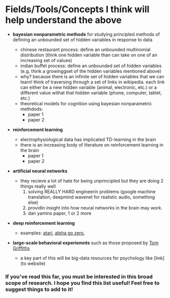 # Fields/Tools/Concepts I think will help understand the above

* **bayesian nonparametric methods** for studying principled methods of defining an unbounded set of hidden variables in response to data
  * chinese restaurant process: define an unbounded multinomial distribution (think one hidden variable than can take on one of an increasing set of values)
  * indian buffet process: define an unbounded set of hidden variables (e.g. think a growinggset of the hidden variables mentioned above)
  * why? because there is an infinite set of hidden variables that we can learn! think of traversing through a set of links in wikipedia. each link can either be a new hidden variable (animal, electronic, etc.) or a different value withat that hidden variable (phone, computer, tablet, etc.)
  * theoretical models for cognition using bayesian nonparametric methdods: 
    * paper 1
    * paper 2

* **reinforcement learning**
  * electrophysiological data has implicated TD-learning in the brain
  * there is an increasing body of literature on reinforcement learning in the brain
    * paper 1
    * paper 2

* **artificial neural networks**
  * they recieve a lot of hate for being unprincipled but they are doing 2 things really well
    1. solving REALLY HARD engineerin problems (google machine translation, deepmind wavenet for realistic audio, something else)
    2. providin insight into how neural networks in the brain may work.
      3. dan yamins paper, 1 or 2 more

* **deep reinforcement learning**
  * examples: [atari](atari), [alpha go zero](paper),  

* **large-scale behavioral experiemnts** such as those proposed by [Tom Griffiths](paper)
  * a key part of this will be big-data resources for psychology like [link](to website)

### If you've read this far, you must be interested in this broad scope of research. I hope you find this list useful! Feel free to suggest things to add to it! 